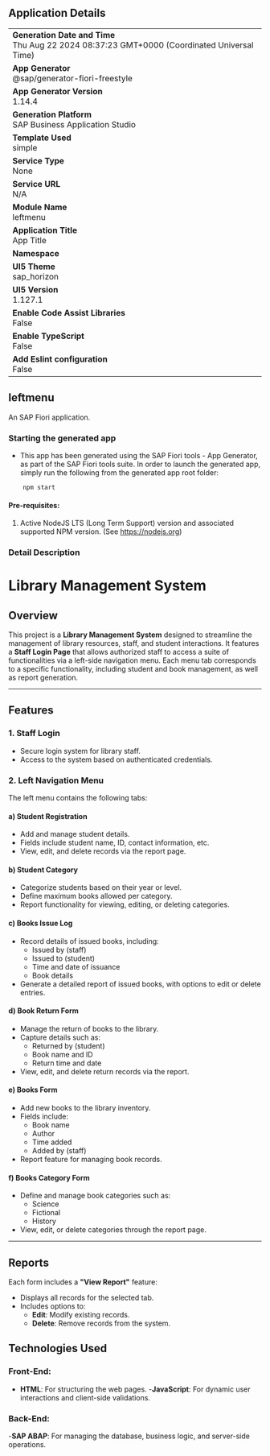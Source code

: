 ## Application Details
|               |
| ------------- |
|**Generation Date and Time**<br>Thu Aug 22 2024 08:37:23 GMT+0000 (Coordinated Universal Time)|
|**App Generator**<br>@sap/generator-fiori-freestyle|
|**App Generator Version**<br>1.14.4|
|**Generation Platform**<br>SAP Business Application Studio|
|**Template Used**<br>simple|
|**Service Type**<br>None|
|**Service URL**<br>N/A|
|**Module Name**<br>leftmenu|
|**Application Title**<br>App Title|
|**Namespace**<br>|
|**UI5 Theme**<br>sap_horizon|
|**UI5 Version**<br>1.127.1|
|**Enable Code Assist Libraries**<br>False|
|**Enable TypeScript**<br>False|
|**Add Eslint configuration**<br>False|

## leftmenu

An SAP Fiori application.

### Starting the generated app

-   This app has been generated using the SAP Fiori tools - App Generator, as part of the SAP Fiori tools suite.  In order to launch the generated app, simply run the following from the generated app root folder:

```
    npm start
```

#### Pre-requisites:

1. Active NodeJS LTS (Long Term Support) version and associated supported NPM version.  (See https://nodejs.org)

### Detail Description 
# Library Management System

## Overview
This project is a **Library Management System** designed to streamline the management of library resources, staff, and student interactions. It features a **Staff Login Page** that allows authorized staff to access a suite of functionalities via a left-side navigation menu. Each menu tab corresponds to a specific functionality, including student and book management, as well as report generation.

---

## Features

### 1. Staff Login
- Secure login system for library staff.
- Access to the system based on authenticated credentials.

### 2. Left Navigation Menu
The left menu contains the following tabs:

#### a) Student Registration
- Add and manage student details.
- Fields include student name, ID, contact information, etc.
- View, edit, and delete records via the report page.

#### b) Student Category
- Categorize students based on their year or level.
- Define maximum books allowed per category.
- Report functionality for viewing, editing, or deleting categories.

#### c) Books Issue Log
- Record details of issued books, including:
  - Issued by (staff)
  - Issued to (student)
  - Time and date of issuance
  - Book details
- Generate a detailed report of issued books, with options to edit or delete entries.

#### d) Book Return Form
- Manage the return of books to the library.
- Capture details such as:
  - Returned by (student)
  - Book name and ID
  - Return time and date
- View, edit, and delete return records via the report.

#### e) Books Form
- Add new books to the library inventory.
- Fields include:
  - Book name
  - Author
  - Time added
  - Added by (staff)
- Report feature for managing book records.

#### f) Books Category Form
- Define and manage book categories such as:
  - Science
  - Fictional
  - History
- View, edit, or delete categories through the report page.

---

## Reports
Each form includes a **"View Report"** feature:
- Displays all records for the selected tab.
- Includes options to:
  - **Edit**: Modify existing records.
  - **Delete**: Remove records from the system.

## Technologies Used
### Front-End:
- **HTML**: For structuring the web pages.
-**JavaScript**: For dynamic user interactions and client-side validations.
### Back-End:
-**SAP ABAP**: For managing the database, business logic, and server-side operations.


